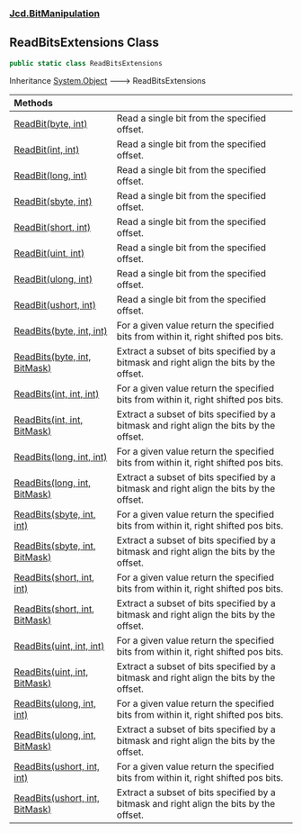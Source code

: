 ### [Jcd.BitManipulation](Jcd_BitManipulation.md 'Jcd.BitManipulation')
## ReadBitsExtensions Class
```csharp
public static class ReadBitsExtensions
```

Inheritance [System.Object](https://docs.microsoft.com/en-us/dotnet/api/System.Object 'System.Object') &#129106; ReadBitsExtensions  

| Methods | |
| :--- | :--- |
| [ReadBit(byte, int)](Jcd_BitManipulation_ReadBitsExtensions_ReadBit(byte_int).md 'Jcd.BitManipulation.ReadBitsExtensions.ReadBit(byte, int)') | Read a single bit from the specified offset.<br/> |
| [ReadBit(int, int)](Jcd_BitManipulation_ReadBitsExtensions_ReadBit(int_int).md 'Jcd.BitManipulation.ReadBitsExtensions.ReadBit(int, int)') | Read a single bit from the specified offset.<br/> |
| [ReadBit(long, int)](Jcd_BitManipulation_ReadBitsExtensions_ReadBit(long_int).md 'Jcd.BitManipulation.ReadBitsExtensions.ReadBit(long, int)') | Read a single bit from the specified offset.<br/> |
| [ReadBit(sbyte, int)](Jcd_BitManipulation_ReadBitsExtensions_ReadBit(sbyte_int).md 'Jcd.BitManipulation.ReadBitsExtensions.ReadBit(sbyte, int)') | Read a single bit from the specified offset.<br/> |
| [ReadBit(short, int)](Jcd_BitManipulation_ReadBitsExtensions_ReadBit(short_int).md 'Jcd.BitManipulation.ReadBitsExtensions.ReadBit(short, int)') | Read a single bit from the specified offset.<br/> |
| [ReadBit(uint, int)](Jcd_BitManipulation_ReadBitsExtensions_ReadBit(uint_int).md 'Jcd.BitManipulation.ReadBitsExtensions.ReadBit(uint, int)') | Read a single bit from the specified offset.<br/> |
| [ReadBit(ulong, int)](Jcd_BitManipulation_ReadBitsExtensions_ReadBit(ulong_int).md 'Jcd.BitManipulation.ReadBitsExtensions.ReadBit(ulong, int)') | Read a single bit from the specified offset.<br/> |
| [ReadBit(ushort, int)](Jcd_BitManipulation_ReadBitsExtensions_ReadBit(ushort_int).md 'Jcd.BitManipulation.ReadBitsExtensions.ReadBit(ushort, int)') | Read a single bit from the specified offset.<br/> |
| [ReadBits(byte, int, int)](Jcd_BitManipulation_ReadBitsExtensions_ReadBits(byte_int_int).md 'Jcd.BitManipulation.ReadBitsExtensions.ReadBits(byte, int, int)') | For a given value return the specified bits from within it, right shifted pos bits.<br/> |
| [ReadBits(byte, int, BitMask)](Jcd_BitManipulation_ReadBitsExtensions_ReadBits(byte_int_Jcd_BitManipulation_BitMask).md 'Jcd.BitManipulation.ReadBitsExtensions.ReadBits(byte, int, Jcd.BitManipulation.BitMask)') | Extract a subset of bits specified by a bitmask and right align the bits by the offset. <br/> |
| [ReadBits(int, int, int)](Jcd_BitManipulation_ReadBitsExtensions_ReadBits(int_int_int).md 'Jcd.BitManipulation.ReadBitsExtensions.ReadBits(int, int, int)') | For a given value return the specified bits from within it, right shifted pos bits.<br/> |
| [ReadBits(int, int, BitMask)](Jcd_BitManipulation_ReadBitsExtensions_ReadBits(int_int_Jcd_BitManipulation_BitMask).md 'Jcd.BitManipulation.ReadBitsExtensions.ReadBits(int, int, Jcd.BitManipulation.BitMask)') | Extract a subset of bits specified by a bitmask and right align the bits by the offset. <br/> |
| [ReadBits(long, int, int)](Jcd_BitManipulation_ReadBitsExtensions_ReadBits(long_int_int).md 'Jcd.BitManipulation.ReadBitsExtensions.ReadBits(long, int, int)') | For a given value return the specified bits from within it, right shifted pos bits.<br/> |
| [ReadBits(long, int, BitMask)](Jcd_BitManipulation_ReadBitsExtensions_ReadBits(long_int_Jcd_BitManipulation_BitMask).md 'Jcd.BitManipulation.ReadBitsExtensions.ReadBits(long, int, Jcd.BitManipulation.BitMask)') | Extract a subset of bits specified by a bitmask and right align the bits by the offset. <br/> |
| [ReadBits(sbyte, int, int)](Jcd_BitManipulation_ReadBitsExtensions_ReadBits(sbyte_int_int).md 'Jcd.BitManipulation.ReadBitsExtensions.ReadBits(sbyte, int, int)') | For a given value return the specified bits from within it, right shifted pos bits.<br/> |
| [ReadBits(sbyte, int, BitMask)](Jcd_BitManipulation_ReadBitsExtensions_ReadBits(sbyte_int_Jcd_BitManipulation_BitMask).md 'Jcd.BitManipulation.ReadBitsExtensions.ReadBits(sbyte, int, Jcd.BitManipulation.BitMask)') | Extract a subset of bits specified by a bitmask and right align the bits by the offset. <br/> |
| [ReadBits(short, int, int)](Jcd_BitManipulation_ReadBitsExtensions_ReadBits(short_int_int).md 'Jcd.BitManipulation.ReadBitsExtensions.ReadBits(short, int, int)') | For a given value return the specified bits from within it, right shifted pos bits.<br/> |
| [ReadBits(short, int, BitMask)](Jcd_BitManipulation_ReadBitsExtensions_ReadBits(short_int_Jcd_BitManipulation_BitMask).md 'Jcd.BitManipulation.ReadBitsExtensions.ReadBits(short, int, Jcd.BitManipulation.BitMask)') | Extract a subset of bits specified by a bitmask and right align the bits by the offset. <br/> |
| [ReadBits(uint, int, int)](Jcd_BitManipulation_ReadBitsExtensions_ReadBits(uint_int_int).md 'Jcd.BitManipulation.ReadBitsExtensions.ReadBits(uint, int, int)') | For a given value return the specified bits from within it, right shifted pos bits.<br/> |
| [ReadBits(uint, int, BitMask)](Jcd_BitManipulation_ReadBitsExtensions_ReadBits(uint_int_Jcd_BitManipulation_BitMask).md 'Jcd.BitManipulation.ReadBitsExtensions.ReadBits(uint, int, Jcd.BitManipulation.BitMask)') | Extract a subset of bits specified by a bitmask and right align the bits by the offset. <br/> |
| [ReadBits(ulong, int, int)](Jcd_BitManipulation_ReadBitsExtensions_ReadBits(ulong_int_int).md 'Jcd.BitManipulation.ReadBitsExtensions.ReadBits(ulong, int, int)') | For a given value return the specified bits from within it, right shifted pos bits.<br/> |
| [ReadBits(ulong, int, BitMask)](Jcd_BitManipulation_ReadBitsExtensions_ReadBits(ulong_int_Jcd_BitManipulation_BitMask).md 'Jcd.BitManipulation.ReadBitsExtensions.ReadBits(ulong, int, Jcd.BitManipulation.BitMask)') | Extract a subset of bits specified by a bitmask and right align the bits by the offset. <br/> |
| [ReadBits(ushort, int, int)](Jcd_BitManipulation_ReadBitsExtensions_ReadBits(ushort_int_int).md 'Jcd.BitManipulation.ReadBitsExtensions.ReadBits(ushort, int, int)') | For a given value return the specified bits from within it, right shifted pos bits.<br/> |
| [ReadBits(ushort, int, BitMask)](Jcd_BitManipulation_ReadBitsExtensions_ReadBits(ushort_int_Jcd_BitManipulation_BitMask).md 'Jcd.BitManipulation.ReadBitsExtensions.ReadBits(ushort, int, Jcd.BitManipulation.BitMask)') | Extract a subset of bits specified by a bitmask and right align the bits by the offset. <br/> |
